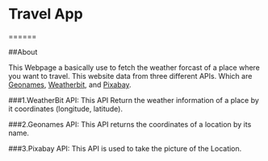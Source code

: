 # Travel App
======

##About

This Webpage a basically use to fetch the weather forcast of a place where you want to travel. This website data from three different APIs. Which are [Geonames](https://www.geonames.org/), [Weatherbit](https://www.weatherbit.io/api), and [Pixabay](https://pixabay.com/).

###1.WeatherBit API:
This API Return the weather information of a place by it coordinates (longitude, latitude).

###2.Geonames API:
This API returns the coordinates of a location by its name.

###3.Pixabay API:
This API is used to take the picture of the Location.

